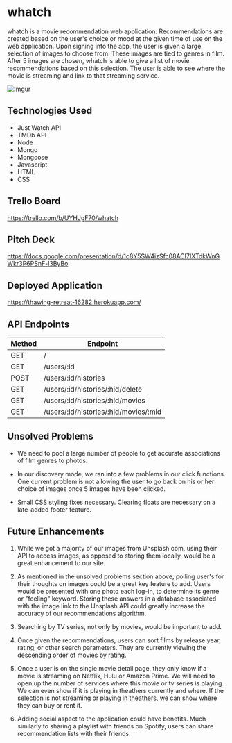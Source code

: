 # whatch
whatch is a movie recommendation web application. Recommendations are created based on the user's choice or mood at the given time of use on the web application. Upon signing into the app, the user is given a large selection of images to choose from. These images are tied to genres in film. After 5 images are chosen, whatch is able to give a list of  movie recommendations based on this selection. The user is  able to see where the movie is streaming and link to that streaming service.

![imgur](https://i.imgur.com/8nLXVTp.png)

## Technologies Used
* Just Watch API
* TMDb API
* Node
* Mongo
* Mongoose
* Javascript 
* HTML
* CSS

## Trello Board
https://trello.com/b/UYHJgF70/whatch

## Pitch Deck
https://docs.google.com/presentation/d/1c8Y5SW4izSfc08ACI7IXTdkWnGWkr3P6PSnF-l3ByBo

## Deployed Application
https://thawing-retreat-16282.herokuapp.com/

## API Endpoints
Method | Endpoint
---------| ------------
GET | /
GET | /users/:id
POST | /users/:id/histories
GET | /users/:id/histories/:hid/delete
GET | /users/:id/histories/:hid/movies
GET | /users/:id/histories/:hid/movies/:mid


## Unsolved Problems

* We need to pool a large number of people to get accurate associations of film genres to photos.

* In our discovery mode, we ran into a few problems in our click functions. One current problem is not allowing the user to go back on his or her choice of images once 5 images have been clicked. 

* Small CSS styling fixes necessary. Clearing  floats are necessary on a late-added  footer feature.

## Future Enhancements

1. While we got a majority of our images from Unsplash.com, using their API to access images, as opposed to storing them locally, would be a great enhancement to our site. 

2. As mentioned in the unsolved problems section above, polling user's for their thoughts on images could be a great key feature to add. Users would be presented with one photo each log-in, to  determine its genre or "feeling" keyword. Storing these answers in a database associated with the image link to the Unsplash API could greatly increase the accuracy of our recommendations algorithm. 

3. Searching by TV series, not only by movies, would be important to add.

4. Once given the recommendations, users can sort films by release year, rating, or other search parameters. They are currently viewing the descending order of movies by rating. 

5. Once a user is on the single movie detail page, they only know if a movie is streaming on Netflix, Hulu or Amazon Prime. We  will need to open up the number of services where this movie or tv series is playing. We can even show  if it is playing in theathers currently and where. If the selection is not streaming or playing in theathers, we can show where they can buy or rent it. 

6. Adding social aspect to the application could have benefits. Much similarly to sharing a playlist with friends on Spotify, users can share recommendation lists with their friends. 
